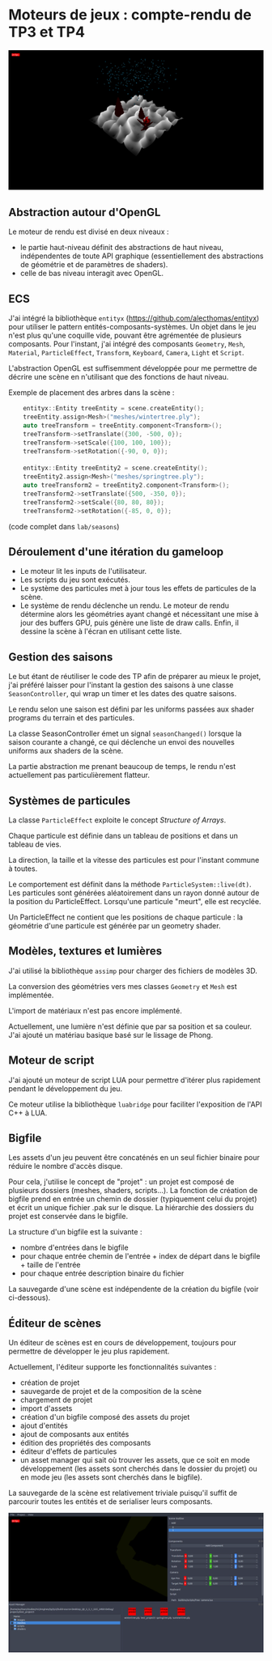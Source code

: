 Moteurs de jeux : compte-rendu de TP3 et TP4
============================================

![Seasons](res/seasons.png)


Abstraction autour d'OpenGL
---------------------------

Le moteur de rendu est divisé en deux niveaux :
- le partie haut-niveau définit des abstractions de haut niveau, indépendentes
de toute API graphique (essentiellement des abstractions de géométrie et de 
paramètres de shaders).
- celle de bas niveau interagit avec OpenGL.


ECS
---

J'ai intégré la bibliothèque `entityx` (https://github.com/alecthomas/entityx)
pour utiliser le pattern entités-composants-systèmes. Un objet dans le jeu 
n'est plus qu'une coquille vide, pouvant être agrémentée de plusieurs
composants. Pour l'instant, j'ai intégré des composants `Geometry`, `Mesh`,
`Material`, `ParticleEffect`, `Transform`, `Keyboard`, `Camera`, `Light` 
et `Script`.

L'abstraction OpenGL est suffisemment développée pour me 
permettre de décrire une scène en n'utilisant que des fonctions de haut niveau.

Exemple de placement des arbres dans la scène :
```cpp
    entityx::Entity treeEntity = scene.createEntity();
    treeEntity.assign<Mesh>("meshes/wintertree.ply");
    auto treeTransform = treeEntity.component<Transform>();
    treeTransform->setTranslate({300, -500, 0});
    treeTransform->setScale({100, 100, 100});
    treeTransform->setRotation({-90, 0, 0});

    entityx::Entity treeEntity2 = scene.createEntity();
    treeEntity2.assign<Mesh>("meshes/springtree.ply");
    auto treeTransform2 = treeEntity2.component<Transform>();
    treeTransform2->setTranslate({500, -350, 0});
    treeTransform2->setScale({80, 80, 80});
    treeTransform2->setRotation({-85, 0, 0});
```

(code complet dans `lab/seasons`)


Déroulement d'une itération du gameloop
---------------------------------------

- Le moteur lit les inputs de l'utilisateur.
- Les scripts du jeu sont exécutés.
- Le système des particules met à jour tous les effets de particules de la
scène.
- Le système de rendu déclenche un rendu. Le moteur de rendu détermine alors
les géométries ayant changé et nécessitant une mise à jour des buffers GPU, 
puis génère une liste de draw calls. Enfin, il dessine la scène à l'écran en 
utilisant cette liste.



Gestion des saisons
-------------------

Le but étant de réutiliser le code des TP afin de préparer au mieux le projet, 
j'ai préféré laisser pour l'instant la gestion des saisons à une classe
`SeasonController`, qui wrap un timer et les dates des quatre saisons. 

Le rendu selon une saison est défini par les uniforms passées aux shader
programs du terrain et des particules.

La classe SeasonController émet un signal `seasonChanged()` lorsque la saison courante a changé, ce qui déclenche un envoi des nouvelles uniforms aux shaders 
de la scène.

La partie abstraction me prenant beaucoup de temps, le rendu n'est actuellement 
pas particulièrement flatteur.


Systèmes de particules
----------------------

La classe `ParticleEffect` exploite le concept *Structure of Arrays*.

Chaque particule est définie dans un tableau de positions et dans un tableau de
vies.

La direction, la taille et la vitesse des particules est pour l'instant commune 
à toutes.

Le comportement est définit dans la méthode `ParticleSystem::live(dt)`. Les particules sont générées aléatoirement dans un rayon donné autour de la 
position du ParticleEffect. Lorsqu'une particule "meurt", elle est recyclée.

Un ParticleEffect ne contient que les positions de chaque particule : la 
géométrie d'une particule est générée par un geometry shader.


Modèles, textures et lumières
-----------------------------

J'ai utilisé la bibliothèque `assimp` pour charger des fichiers de modèles 3D.

La conversion des géométries vers mes classes `Geometry` et `Mesh` est 
implémentée.

L'import de matériaux n'est pas encore implémenté.

Actuellement, une lumière n'est définie que par sa position et sa couleur.
J'ai ajouté un matériau basique basé sur le lissage de Phong.


Moteur de script
----------------

J'ai ajouté un moteur de script LUA pour permettre d'itérer plus rapidement
pendant le développement du jeu.

Ce moteur utilise la bibliothèque `luabridge` pour faciliter l'exposition de
l'API C++ à LUA.


Bigfile
-------

Les assets d'un jeu peuvent être concaténés en un seul fichier binaire pour
réduire le nombre d'accès disque.

Pour cela, j'utilise le concept de "projet" : un projet est composé de
plusieurs dossiers (meshes, shaders, scripts...). La fonction de création de
bigfile prend en entrée un chemin de dossier (typiquement celui du projet) et
écrit un unique fichier .pak sur le disque. La hiérarchie des dossiers du projet
est conservée dans le bigfile.

La structure d'un bigfile est la suivante :
- nombre d'entrées dans le bigfile
- pour chaque entrée
    chemin de l'entrée + index de départ dans le bigfile + taille de l'entrée
- pour chaque entrée
    description binaire du fichier


La sauvegarde d'une scène est indépendente de la création du bigfile (voir 
ci-dessous).


Éditeur de scènes
-----------------

Un éditeur de scènes est en cours de développement, toujours pour permettre de
développer le jeu plus rapidement.

Actuellement, l'éditeur supporte les fonctionnalités suivantes :
- création de projet
- sauvegarde de projet et de la composition de la scène
- chargement de projet
- import d'assets
- création d'un bigfile composé des assets du projet
- ajout d'entités
- ajout de composants aux entités
- édition des propriétés des composants
- éditeur d'effets de particules
- un asset manager qui sait où trouver les assets, que ce soit en mode 
développement (les assets sont cherchés dans le dossier du projet) ou en mode 
jeu (les assets sont cherchés dans le bigfile).

La sauvegarde de la scène est relativement triviale puisqu'il suffit de
parcourir toutes les entités et de serialiser leurs composants.

![Editor](res/editor_preview.png)
